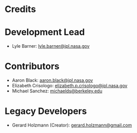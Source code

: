 # Credits

# Development Lead
* Lyle Barner: [lyle.barner@jpl.nasa.gov](mailto:lyle.barner@jpl.nasa.gov)

# Contributors
* Aaron Black: [aaron.black@jpl.nasa.gov](mailto:aaron.black@jpl.nasa.gov)
* Elizabeth Crisologo: [elizabeth.p.crisologo@jpl.nasa.gov](mailto:elizabeth.p.crisologo@jpl.nasa.gov)
* Michael Sanchez: [michaelds@berkeley.edu](mailto:michaelds@berkeley.edu)

# Legacy Developers
* Gerard Holzmann (Creator): [gerard.holzmann@gmail.com](mailto:gerard.holzmann@gmail.com)